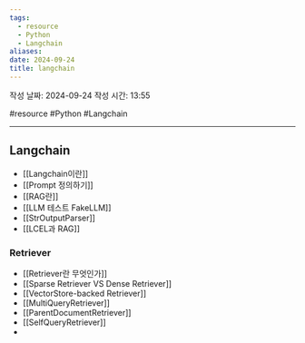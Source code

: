 ```yaml
---
tags:
  - resource
  - Python
  - Langchain
aliases: 
date: 2024-09-24
title: langchain
---
```


작성 날짜: 2024-09-24
작성 시간: 13:55

#resource #Python #Langchain 

---

## Langchain

- [[Langchain이란]]
- [[Prompt 정의하기]]
- [[RAG란]]
- [[LLM 테스트 FakeLLM]]
- [[StrOutputParser]]
- [[LCEL과 RAG]]

### Retriever

- [[Retriever란 무엇인가]]
- [[Sparse Retriever VS Dense Retriever]]
- [[VectorStore-backed Retriever]]
- [[MultiQueryRetriever]]
- [[ParentDocumentRetriever]]
- [[SelfQueryRetriever]]
- 